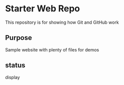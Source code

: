 # Starter Web Repo

This repository is for showing how Git and GitHub work

## Purpose

Sample website with plenty of files for demos
## status
display
